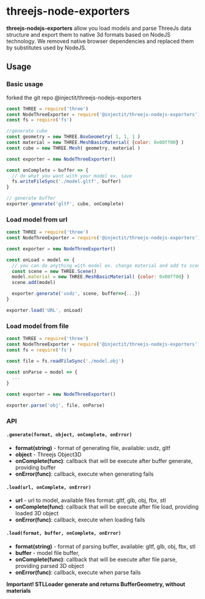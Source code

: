 # threejs-node-exporters

**threejs-nodejs-exporters** allow you load models and parse ThreeJs data structure and export them to native 3d formats based on NodeJS technology. We removed native browser dependencies and replaced them by substitutes used by NodeJS. 

## Usage

### Basic usage

forked the git repo @injectit/threejs-nodejs-exporters

```javascript
const THREE = require('three')
const NodeThreeExporter = require('@injectit/threejs-nodejs-exporters')
const fs = require('fs')

//generate cube
const geometry = new THREE.BoxGeometry( 1, 1, 1 )
const material = new THREE.MeshBasicMaterial( {color: 0x00ff00} )
const cube = new THREE.Mesh( geometry, material )

const exporter = new NodeThreeExporter()

const onComplete = buffer => {
  // do what you want with your model ex. save
  fs.writeFileSync('./model.gltf', buffer)
}

// generate buffer
exporter.generate('gltf', cube, onComplete)
```

### Load model from url

```javascript
const THREE = require('three')
const NodeThreeExporter = require('@injectit/threejs-nodejs-exporters')

const exporter = new NodeThreeExporter()

const onLoad = model => {
  // you can do anything with model ex. change material and add to scene
  const scene = new THREE.Scene()
  model.material = new THREE.MeshBasicMaterial( {color: 0x00ff00} )
  scene.add(model)

  exporter.generate('usdz', scene, buffer=>{...})
}

exporter.load('URL', onLoad)
```

### Load model from file

```javascript
const THREE = require('three')
const NodeThreeExporter = require('@injectit/threejs-nodejs-exporters')
const fs = require('fs')

const file = fs.readFileSync('./model.obj')

const onParse = model => {
  ...
}

const exporter = new NodeThreeExporter()

exporter.parse('obj', file, onParse)
```

### API

#### `.generate(format, object, onComplete, onError)`

* **format(string)** - format of generating file, available: usdz, gltf
* **object** - Threejs Object3D
* **onComplete(func)**: callback that will be execute after buffer generate, providing buffer
* **onError(func)**: callback, execute when generating fails

#### `.load(url, onComplete, onError)`
* **url** - url to model, available files format: gltf, glb, obj, fbx, stl
* **onComplete(func)**: callback that will be execute after file load, providing loaded 3D object
* **onError(func)**: callback, execute when loading fails

#### `.load(format, buffer, onComplete, onError)`
* **format(string)** - format of parsing buffer, available: gltf, glb, obj, fbx, stl
* **buffer** - model file buffer,
* **onComplete(func)**: callback that will be execute after file parse, providing parsed 3D object
* **onError(func)**: callback, execute when parse fails

**Important! STLLoader generate and returns BufferGeometry, without materials** 
